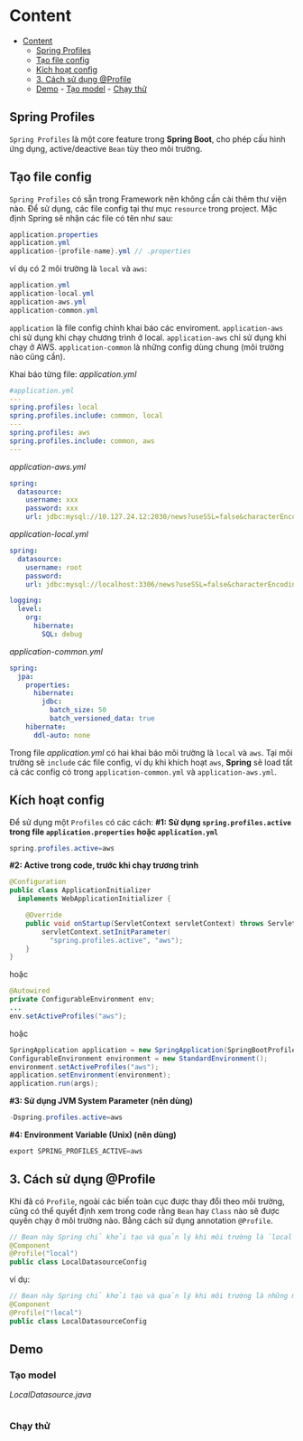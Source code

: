 # Content

<!--toc:start-->

- [Content](#content)
  - [Spring Profiles](#spring-profiles)
  - [Tạo file config](#tạo-file-config)
  - [Kích hoạt config](#kích-hoạt-config)
  - [3. Cách sử dụng @Profile](#3-cách-sử-dụng-profile)
  - [Demo](#demo) - [Tạo model](#tạo-model) - [Chạy thử](#chạy-thử)
  <!--toc:end-->

## Spring Profiles

`Spring Profiles` là một core feature trong **Spring Boot**, cho phép cấu hình ứng dụng, active/deactive `Bean` tùy theo môi trường.

## Tạo file config

`Spring Profiles` có sẵn trong Framework nên không cần cài thêm thư viện nào.
Để sử dụng, các file config tại thư mục `resource` trong project. Mặc định Spring sẽ nhận các file có tên như sau:

```java
application.properties
application.yml
application-{profile-name}.yml // .properties
```

ví dụ có 2 môi trường là `local` và `aws`:

```java
application.yml
application-local.yml
application-aws.yml
application-common.yml
```

`application` là file config chính khai báo các enviroment.
`application-aws` chỉ sử dụng khi chạy chương trình ở local.
`application-aws` chỉ sử dụng khi chạy ở AWS.
`application-common` là những config dùng chung (môi trường nào cũng cần).

Khai báo từng file:
_application.yml_

```yml
#application.yml
---
spring.profiles: local
spring.profiles.include: common, local
---
spring.profiles: aws
spring.profiles.include: common, aws
---
```

_application-aws.yml_

```yml
spring:
  datasource:
    username: xxx
    password: xxx
    url: jdbc:mysql://10.127.24.12:2030/news?useSSL=false&characterEncoding=UTF-8
```

_application-local.yml_

```yml
spring:
  datasource:
    username: root
    password:
    url: jdbc:mysql://localhost:3306/news?useSSL=false&characterEncoding=UTF-8

logging:
  level:
    org:
      hibernate:
        SQL: debug
```

_application-common.yml_

```yml
spring:
  jpa:
    properties:
      hibernate:
        jdbc:
          batch_size: 50
          batch_versioned_data: true
    hibernate:
      ddl-auto: none
```

Trong file _application.yml_ có hai khai báo môi trường là `local` và `aws`. Tại môi trường sẽ `include` các file config, ví dụ khi khích hoạt `aws`, **Spring** sẽ load tất cả các config có trong `application-common.yml` và `application-aws.yml`.

## Kích hoạt config

Để sử dụng một `Profiles` có các cách:
**#1: Sử dụng `spring.profiles.active` trong file `application.properties` hoặc `application.yml`**

```java
spring.profiles.active=aws
```

**#2: Active trong code, trước khi chạy trương trình**

```java
@Configuration
public class ApplicationInitializer
  implements WebApplicationInitializer {

    @Override
    public void onStartup(ServletContext servletContext) throws ServletException {
        servletContext.setInitParameter(
          "spring.profiles.active", "aws");
    }
}
```

hoặc

```java
@Autowired
private ConfigurableEnvironment env;
...
env.setActiveProfiles("aws");
```

hoặc

```java
SpringApplication application = new SpringApplication(SpringBootProfilesApplication.class);
ConfigurableEnvironment environment = new StandardEnvironment();
environment.setActiveProfiles("aws");
application.setEnvironment(environment);
application.run(args);
```

**#3: Sử dụng JVM System Parameter (nên dùng)**

```java
-Dspring.profiles.active=aws
```

**#4: Environment Variable (Unix) (nên dùng)**

```java
export SPRING_PROFILES_ACTIVE=aws
```

## 3. Cách sử dụng @Profile

Khi đã có `Profile`, ngoài các biến toàn cục được thay đổi theo môi trường, cũng có thể quyết định xem trong code rằng `Bean` hay `Class` nào sẽ được quyền chạy ở môi trường nào. Bằng cách sử dụng annotation `@Profile`.

```java
// Bean này Spring chỉ khởi tạo và quản lý khi môi trường là `local`
@Component
@Profile("local")
public class LocalDatasourceConfig
```

ví dụ:

```java
// Bean này Spring chỉ khởi tạo và quản lý khi môi trường là những môi trường không phải là `local`
@Component
@Profile("!local")
public class LocalDatasourceConfig
```

## Demo

### Tạo model

_LocalDatasource.java_

```java

```

### Chạy thử
